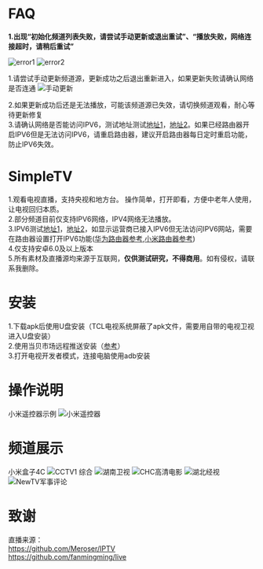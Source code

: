 # FAQ

**1.出现“初始化频道列表失败，请尝试手动更新或退出重试”、“播放失败，网络连接超时，请稍后重试”**

![error1](img/q1.png)
![error2](img/q2.png)

1.请尝试手动更新频道源，更新成功之后退出重新进入，如果更新失败请确认网络是否连通
![手动更新](img/a1.png)

2.如果更新成功后还是无法播放，可能该频道源已失效，请切换频道观看，耐心等待更新修复  
3.请确认网络是否能访问IPV6，测试地址测试[地址1](http://test-ipv6.com/)，[地址2](http://ipv6-test.ch/index.html.zh_CN)。如果已经路由器开启IPV6但是无法访问IPV6，请重启路由器，建议开启路由器每日定时重启功能，防止IPV6失效。  

# SimpleTV

1.观看电视直播，支持央视和地方台。 操作简单，打开即看，方便中老年人使用，让电视回归本质。  
2.部分频道目前仅支持IPV6网络，IPV4网络无法播放。  
3.IPV6测试[地址1](http://test-ipv6.com/)，[地址2](http://ipv6-test.ch/index.html.zh_CN)，如显示运营商已接入IPV6但无法访问IPV6网站，需要在路由器设置打开IPV6功能([华为路由器参考](https://consumer.huawei.com/cn/support/content/zh-cn00685838/#:~:text=%E9%80%9A%E8%BF%87%E6%99%BA%E6%85%A7%E7%94%9F%E6%B4%BB%20App%20%E8%AE%BE%E7%BD%AE%201%20%E6%89%8B%E6%9C%BA%2F%E5%B9%B3%E6%9D%BF%E8%BF%9E%E6%8E%A5%E5%88%B0%E8%B7%AF%E7%94%B1%E5%99%A8%E7%9A%84%20Wi-Fi%E3%80%82%202%20%E6%89%93%E5%BC%80%E6%99%BA%E6%85%A7%E7%94%9F%E6%B4%BB,%E7%82%B9%E5%87%BB%20IPv6%20%E3%80%82%20%E7%82%B9%E5%87%BB%20IPv6%20%E5%BC%80%E5%85%B3%EF%BC%8C%E5%BC%80%E5%90%AF%E6%88%96%E5%85%B3%E9%97%AD%20IPv6%20%E5%8A%9F%E8%83%BD%E3%80%82),[小米路由器参考](https://cdn.cnbj1.fds.api.mi-img.com/ics-resources/articles/6055c933ec317cb4ee2d0103.html))  
4.仅支持安卓6.0及以上版本  
5.所有素材及直播源均来源于互联网，**仅供测试研究，不得商用**。如有侵权，请联系我删除。

# 安装

1.下载apk后使用U盘安装（TCL电视系统屏蔽了apk文件，需要用自带的电视卫视进入U盘安装）  
2.使用当贝市场远程推送安装（[参考](https://zhuanlan.zhihu.com/p/588748827#:~:text=%E6%95%99%E7%A8%8B%E4%BB%8B%E7%BB%8D%20%E6%AD%A5%E9%AA%A4%E4%B8%80%EF%BC%9A%20%E9%A6%96%E5%85%88%E6%89%93%E5%BC%80%E5%BD%93%E8%B4%9D%E5%B8%82%E5%9C%BA%E7%9A%84%E7%AE%A1%E7%90%86%E7%95%8C%E9%9D%A2%EF%BC%8C%20%E5%A6%82%E5%9B%BE%E6%89%80%E7%A4%BA%20%E7%9A%84%E4%BD%8D%E7%BD%AE%E5%8F%AF%E4%BB%A5%E7%9C%8B%E5%88%B0%20%E2%80%9C%E8%BF%9C%E7%A8%8B%E6%8E%A8%E9%80%81%E2%80%9D%E7%9A%84%E5%9B%BE%E6%A0%87%20%E6%AD%A5%E9%AA%A4%E4%BA%8C%EF%BC%9A,%E6%9C%89%20%E4%B8%A4%E7%A7%8D%E8%BF%9E%E6%8E%A5%E6%96%B9%E5%BC%8F%20%EF%BC%8C%E8%BF%9C%E7%A8%8B%E6%8E%A8%E9%80%81%E5%BC%80%E5%A7%8B%E5%89%8D%E9%9C%80%E8%A6%81%E5%9C%A8%20%E6%89%8B%E6%9C%BA%E4%B8%8A%E6%8F%90%E5%89%8D%E4%B8%8B%E8%BD%BD%E5%A5%BD%E9%9C%80%E8%A6%81%E6%8E%A8%E9%80%81%E7%9A%84%E8%BD%AF%E4%BB%B6%20%E6%AD%A5%E9%AA%A4%E4%B8%89%EF%BC%9A%20%E4%BD%BF%E7%94%A8%E6%96%B9%E6%B3%95%E4%B8%80%E6%89%8B%E6%9C%BA%E6%89%AB%E7%A0%81%E5%90%8E%E4%BC%9A%20%E8%87%AA%E5%8A%A8%E8%B7%B3%E8%BD%AC%E5%88%B0%E8%BF%9C%E7%A8%8B%E6%8E%A8%E9%80%81%E7%9A%84%E9%A1%B5%E9%9D%A2%20%EF%BC%8C%E7%82%B9%E5%87%BB%E4%B8%8A%E4%BC%A0%E6%96%87%E4%BB%B6%EF%BC%8C%E5%B0%86%E4%B8%8B%E8%BD%BD%E5%A5%BD%E7%9A%84%E6%96%87%E4%BB%B6%E4%B8%8A%E4%BC%A0)）  
3.打开电视开发者模式，连接电脑使用adb安装

# 操作说明

小米遥控器示例
![小米遥控器](img/control.jpg)

# 频道展示

小米盒子4C
![CCTV1 综合](img/1.png)
![湖南卫视](img/2.png)
![CHC高清电影](/img/3.png)
![湖北经视](img/4.png)
![NewTV军事评论](img/5.png)

# 致谢

直播来源：  
https://github.com/Meroser/IPTV  
https://github.com/fanmingming/live
